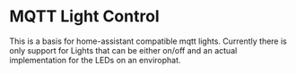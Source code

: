 # MQTT Light Control

This is a basis for home-assistant compatible mqtt lights. Currently there is only support for Lights that can be either on/off and an actual implementation for the LEDs on an envirophat.
